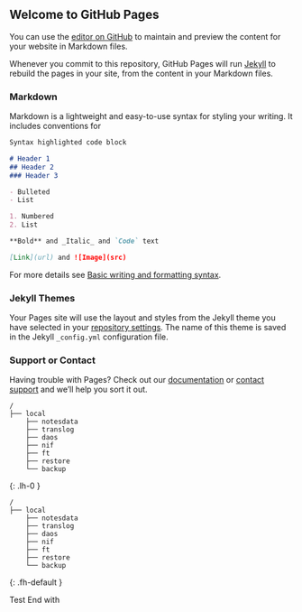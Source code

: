 ## Welcome to GitHub Pages

You can use the [editor on GitHub](https://github.com/Daniel-Nashed/sandbox/edit/gh-pages/index.md) to maintain and preview the content for your website in Markdown files.

Whenever you commit to this repository, GitHub Pages will run [Jekyll](https://jekyllrb.com/) to rebuild the pages in your site, from the content in your Markdown files.

### Markdown

Markdown is a lightweight and easy-to-use syntax for styling your writing. It includes conventions for

```markdown
Syntax highlighted code block

# Header 1
## Header 2
### Header 3

- Bulleted
- List

1. Numbered
2. List

**Bold** and _Italic_ and `Code` text

[Link](url) and ![Image](src)
```

For more details see [Basic writing and formatting syntax](https://docs.github.com/en/github/writing-on-github/getting-started-with-writing-and-formatting-on-github/basic-writing-and-formatting-syntax).

### Jekyll Themes

Your Pages site will use the layout and styles from the Jekyll theme you have selected in your [repository settings](https://github.com/Daniel-Nashed/sandbox/settings/pages). The name of this theme is saved in the Jekyll `_config.yml` configuration file.

### Support or Contact

Having trouble with Pages? Check out our [documentation](https://docs.github.com/categories/github-pages-basics/) or [contact support](https://support.github.com/contact) and we’ll help you sort it out.




```
/
├── local
    ├── notesdata
    ├── translog
    ├── daos
    ├── nif
    ├── ft
    ├── restore
    └── backup
```

{: .lh-0 }

```
/
├── local
    ├── notesdata
    ├── translog
    ├── daos
    ├── nif
    ├── ft
    ├── restore
    └── backup
```

{: .fh-default }

Test End with 
